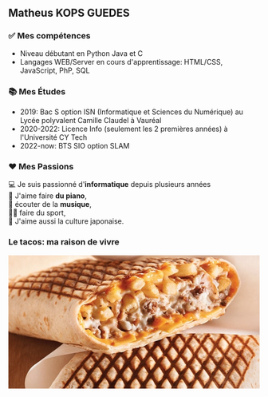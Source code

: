 ## Matheus KOPS GUEDES

### ✅ Mes compétences
* Niveau débutant en Python Java et C
* Langages WEB/Server en cours d'apprentissage: HTML/CSS, JavaScript, PhP, SQL  

### 📚 Mes Études
* 2019: Bac S option ISN (Informatique et Sciences du Numérique) au Lycée polyvalent Camille Claudel à Vauréal
* 2020-2022: Licence Info (seulement les 2 premières années) à l'Université CY Tech
* 2022-now: BTS SIO option SLAM

### ❤ Mes Passions
💻 Je suis passionné d'**informatique** depuis plusieurs années  
🎹 J'aime faire **du piano**,  
🎵 écouter de la **musique**,  
🏋️‍♀️ faire du sport,  
👹 J'aime aussi la culture japonaise.  

### Le tacos: ma raison de vivre
![](tacos-lyonnais.jpg)
